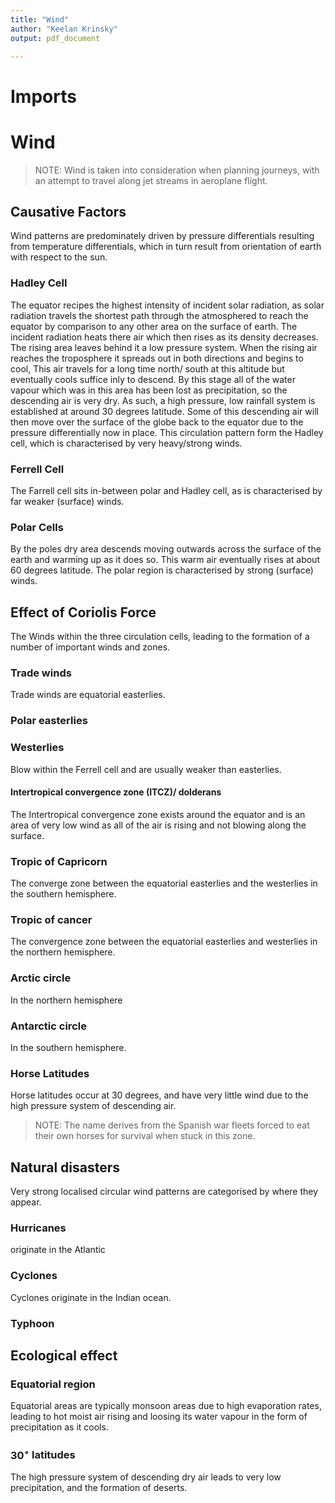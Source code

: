 ```yaml
---
title: "Wind"
author: "Keelan Krinsky"
output: pdf_document

---
```


# Imports

# Wind

>NOTE: Wind is taken into consideration when planning journeys, with an attempt to travel along jet streams in aeroplane flight. 

## Causative Factors
Wind patterns are predominately driven by pressure differentials resulting from temperature differentials, which in turn result from orientation of earth with respect to the sun.

### Hadley Cell
The equator recipes the highest intensity of incident solar radiation, as solar radiation travels the shortest path through the atmosphered to reach the equator by comparison to any other area on the surface of earth. The incident radiation heats there air which then rises as its density decreases. The rising area leaves behind it a low pressure system. When the rising air reaches the troposphere it spreads out in both directions and begins to cool, This air travels for a long time north/ south at this altitude but eventually cools suffice inly to descend. By this stage all of the water vapour which was in this area has been lost as precipitation, so the descending air is very dry. As such, a high pressure, low rainfall system is established at around 30 degrees latitude. Some of this descending air will then move over the surface of the globe back to the equator due to the pressure differentially now in place. This circulation pattern form the Hadley cell, which is characterised by very heavy/strong winds. 

### Ferrell Cell
The Farrell cell sits in-between polar and Hadley cell, as is characterised by far weaker (surface) winds. 

### Polar Cells
By the poles dry area descends moving outwards across the surface of the earth and warming up as it does so. This warm air eventually rises at about 60 degrees latitude. The polar region is characterised by strong (surface) winds. 

## Effect of Coriolis Force
The Winds within the three circulation cells, leading to the formation of a number of important winds and zones. 

### Trade winds
Trade winds are equatorial easterlies. 

### Polar easterlies 

### Westerlies
Blow within the Ferrell cell and are usually weaker than easterlies. 

#### Intertropical convergence zone (ITCZ)/ dolderans 
The Intertropical convergence zone exists around the equator and is an area of very low wind as all of the air is rising and not blowing along the surface. 

### Tropic of Capricorn 
The converge zone between the equatorial easterlies and the westerlies in the southern hemisphere. 

### Tropic of cancer
The convergence zone between the equatorial easterlies and westerlies in the northern hemisphere. 

### Arctic circle
In the northern hemisphere

### Antarctic circle
In the southern hemisphere. 

### Horse Latitudes
Horse latitudes occur at 30 degrees, and have very little wind due to the high pressure system of descending air. 

>NOTE: The name derives from the Spanish war fleets forced to eat their own horses for survival when stuck in this zone. 

## Natural disasters
Very strong localised circular wind patterns are categorised by where they appear. 

### Hurricanes 
originate in the Atlantic 

### Cyclones
Cyclones originate in the Indian ocean. 

### Typhoon 

## Ecological effect

### Equatorial region
Equatorial areas are typically monsoon areas due to high evaporation rates, leading to hot moist air rising and loosing its water vapour in the form of precipitation as it cools. 

### $30^\circ$ latitudes 
The high pressure system of descending dry air leads to very low precipitation, and the formation of deserts. 
